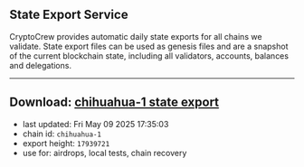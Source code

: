 ## State Export Service
CryptoCrew provides automatic daily state exports for all chains we validate. State export files can be used as genesis files and are a snapshot of the current blockchain state, including all validators, accounts, balances and delegations.

---
**Download: [chihuahua-1 state export](https://dl-eu2.ccvalidators.com/SERVICE/chihuahua/chihuahua-1_export_17939721.json)**
---

- last updated: Fri May 09 2025 17:35:03
- chain id: `chihuahua-1`
- export height: `17939721`
- use for: airdrops, local tests, chain recovery

